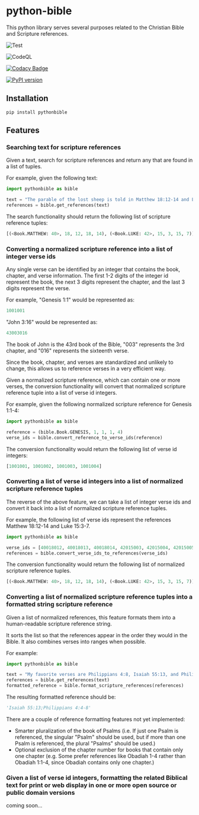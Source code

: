 # python-bible

This python library serves several purposes related to the Christian Bible and Scripture references.

![Test](https://github.com/avendesora/python-bible/workflows/Test/badge.svg)

![CodeQL](https://github.com/avendesora/python-bible/workflows/CodeQL/badge.svg)

[![Codacy Badge](https://app.codacy.com/project/badge/Grade/dc1333c64b434f7bb813d08750462921)](https://www.codacy.com/gh/avendesora/python-bible/dashboard?utm_source=github.com&amp;utm_medium=referral&amp;utm_content=avendesora/python-bible&amp;utm_campaign=Badge_Grade)

[![PyPI version](https://badge.fury.io/py/pythonbible.svg)](https://badge.fury.io/py/pythonbible)

## Installation

```shell script
pip install pythonbible
```

## Features

### Searching text for scripture references
Given a text, search for scripture references and return any that are found in a list of tuples.

For example, given the following text:

```python
import pythonbible as bible

text = "The parable of the lost sheep is told in Matthew 18:12-14 and Luke 15:3-7."
references = bible.get_references(text)
```

The search functionality should return the following list of scripture reference tuples:

```python
[(<Book.MATTHEW: 40>, 18, 12, 18, 14), (<Book.LUKE: 42>, 15, 3, 15, 7)]
```

### Converting a normalized scripture reference into a list of integer verse ids
Any single verse can be identified by an integer that contains the book, chapter, and verse information.
The first 1-2 digits of the integer id represent the book, the next 3 digits represent the chapter, and the last 3 digits represent the verse.

For example, "Genesis 1:1" would be represented as:

```python
1001001
```

"John 3:16" would be represented as:

```python
43003016
```

The book of John is the 43rd book of the Bible, "003" represents the 3rd chapter, and "016" represents the sixteenth verse.

Since the book, chapter, and verses are standardized and unlikely to change, this allows us to reference verses in a very efficient way.

Given a normalized scripture reference, which can contain one or more verses, the conversion functionality will convert that normalized scripture reference tuple into a list of verse id integers.

For example, given the following normalized scripture reference for Genesis 1:1-4:

```python
import pythonbible as bible

reference = (bible.Book.GENESIS, 1, 1, 1, 4)
verse_ids = bible.convert_reference_to_verse_ids(reference)
```

The conversion functionality would return the following list of verse id integers:

```python
[1001001, 1001002, 1001003, 1001004]
```

### Converting a list of verse id integers into a list of normalized scripture reference tuples
The reverse of the above feature, we can take a list of integer verse ids and convert it back into a list of normalized scripture reference tuples.

For example, the following list of verse ids represent the references Matthew 18:12-14 and Luke 15:3-7.

```python
import pythonbible as bible

verse_ids = [40018012, 40018013, 40018014, 42015003, 42015004, 42015005, 42015006, 42015007, ]
references = bible.convert_verse_ids_to_references(verse_ids)
```

The conversion functionality would return the following list of normalized scripture reference tuples.

```python
[(<Book.MATTHEW: 40>, 18, 12, 18, 14), (<Book.LUKE: 42>, 15, 3, 15, 7)]
```

### Converting a list of normalized scripture reference tuples into a formatted string scripture reference
Given a list of normalized references, this feature formats them into a human-readable scripture reference string.

It sorts the list so that the references appear in the order they would in the Bible. 
It also combines verses into ranges when possible.

For example:

```python
import pythonbible as bible

text = "My favorite verses are Philippians 4:8, Isaiah 55:13, and Philippians 4:4-7."
references = bible.get_references(text)
formatted_reference = bible.format_scripture_references(references)
```

The resulting formatted reference should be:

```python
'Isaiah 55:13;Philippians 4:4-8'
```

There are a couple of reference formatting features not yet implemented:
*  Smarter pluralization of the book of Psalms (i.e. If just one Psalm is referenced, the singular "Psalm" should be used, but if more than one Psalm is referenced, the plural "Psalms" should be used.)
*  Optional exclusion of the chapter number for books that contain only one chapter (e.g. Some prefer references like Obadiah 1-4 rather than Obadiah 1:1-4, since Obadiah contains only one chapter.)

### Given a list of verse id integers, formatting the related Biblical text for print or web display in one or more open source or public domain versions

coming soon...